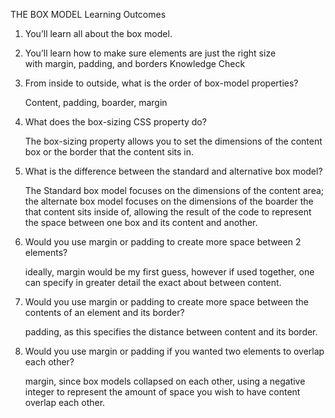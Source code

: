 THE BOX MODEL
Learning Outcomes
1. You’ll learn all about the box model.
2. You’ll learn how to make sure elements are just the right size with margin, padding, and borders
Knowledge Check

1. From inside to outside, what is the order of box-model properties?

	Content, padding, boarder, margin

2. What does the box-sizing CSS property do?

	The box-sizing  property allows you to set the dimensions of the content box or the border that the content sits in.

3. What is the difference between the standard and alternative box model?
	
	The Standard box model focuses on the dimensions of the content area; the alternate box model focuses on the dimensions of the boarder the that content sits inside of, allowing the result of the code to represent the space between one box and its content and another.

4. Would you use margin or padding to create more space between 2 elements?

	ideally, margin would be my first guess, however if used together, one can specify in greater detail the exact about between content.

5. Would you use margin or padding to create more space between the contents of an element and its border?

	padding, as this specifies the distance between content and its border.

6. Would you use margin or padding if you wanted two elements to overlap each other?

	margin, since box models collapsed on each other, using a negative integer to represent the amount of space you wish to have content overlap each other.
